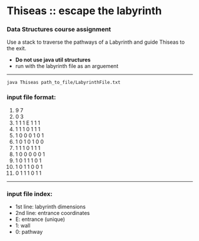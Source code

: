 # Thiseas :: escape the labyrinth

### Data Structures course assignment
Use a stack to traverse the pathways of a Labyrinth and guide Thiseas to the exit.
- **Do not use java util structures**
- run with the labyrinth file as an arguement
---
`java Thiseas path_to_file/LabyrinthFile.txt`

### input file format:

1. 9 7
2. 0 3
3. 1 1 1 Ε 1 1 1
4. 1 1 1 0 1 1 1
5. 1 0 0 0 1 0 1
6. 1 0 1 0 1 0 0
7. 1 1 1 0 1 1 1
8. 1 0 0 0 0 0 1
9. 1 0 1 1 1 0 1
10. 1 0 1 1 0 0 1
11. 0 1 1 1 0 1 1
---
### input file index:
- 1st line: labyrinth dimensions
- 2nd line: entrance coordinates
- E: entrance (unique)
- 1: wall
- 0: pathway
